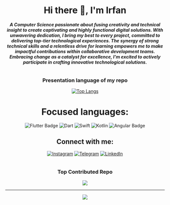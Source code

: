 
<h1 align="center">Hi there 👋, I'm Irfan</h1>

<h5 align="center">A Computer Science passionate about fusing creativity and technical insight to create captivating and highly functional digital solutions. With unwavering dedication, I bring my best to every project, committed to delivering top-tier technological experiences. The synergy of strong technical skills and a relentless drive for learning empowers me to make impactful contributions within collaborative development teams. Embracing change as a catalyst for excellence, I'm excited to actively participate in crafting innovative technological solutions.</h5>

#
<h3 align="center">Presentation language of my repo</h3>
<span align="center">
  
[![Top Langs](https://github-readme-stats.vercel.app/api/top-langs/?username=Irfan234-afif&layout=compact)](https://github.com/anuraghazra/github-readme-stats)
</span>


# Focused languages:
![Flutter Badge](https://img.shields.io/badge/Flutter-02569B?style=for-the-badge&logo=flutter&logoColor=white)
![Dart](https://img.shields.io/badge/dart-%230175C2.svg?style=for-the-badge&logo=dart&logoColor=white) 
![Swift](https://img.shields.io/badge/swift-F54A2A?style=for-the-badge&logo=swift&logoColor=white)
![Kotlin](https://img.shields.io/badge/kotlin-%237F52FF.svg?style=for-the-badge&logo=kotlin&logoColor=white)
![Angular Badge](https://img.shields.io/badge/Angular-DD0031?style=for-the-badge&logo=angular&logoColor=white)

## Connect with me:
[![Instagram](https://img.shields.io/badge/Instagram-%23E4405F.svg?style=for-the-badge&logo=Instagram&logoColor=white)](https://instagram.com/irfanafifi__)
[![Telegram](https://img.shields.io/badge/Telegram-%230077B5.svg?style=for-the-badge&logo=Telegram&logoColor=white)](https://t.me/Irfan_afifi7)
[![LinkedIn](https://img.shields.io/badge/LinkedIn-%230077B5.svg?style=for-the-badge&logo=linkedin&logoColor=white)](https://www.linkedin.com/in/irfan-afifi-b38b83247)

#

### Top Contributed Repo
![](https://github-contributor-stats.vercel.app/api?username=Irfan234-afif&limit=5&theme=white&combine_all_yearly_contributions=true)

---
[![](https://visitcount.itsvg.in/api?id=Irfan234-afif&icon=1&color=0)](https://visitcount.itsvg.in)

<!-- Proudly created with GPRM ( https://gprm.itsvg.in ) -->
<!--
**Irfan234-afif/Irfan234-afif** is a ✨ _special_ ✨ repository because its `README.md` (this file) appears on your GitHub profile.

Here are some ideas to get you started:

- 🔭 I’m currently working on ...
- 🌱 I’m currently learning ...
- 👯 I’m looking to collaborate on ...
- 🤔 I’m looking for help with ...
- 💬 Ask me about ...
- 📫 How to reach me: ...
- 😄 Pronouns: ...
- ⚡ Fun fact: ...
-->

